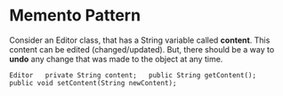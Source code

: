 # Memento Pattern
Consider an Editor class, that has a String variable called **content**.
This content can be edited (changed/updated). But, there should be a way 
to **undo** any change that was made to the object at any time. 

`
Editor  
    private String content;  
    public String getContent();  
    public void setContent(String newContent);  
`
